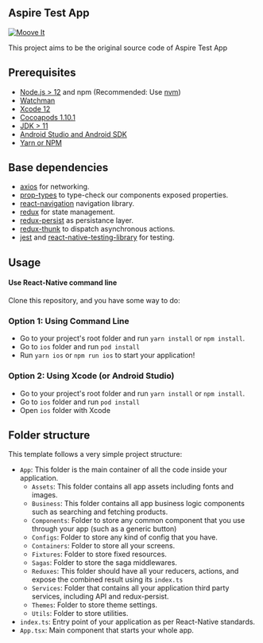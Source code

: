 ## Aspire Test App

[![Moove It](https://circleci.com/gh/moove-it/react-native-template.svg?style=svg)](https://app.circleci.com/pipelines/github/moove-it/react-native-template?branch=master)

This project aims to be the original source code of Aspire Test App

## Prerequisites

- [Node.js > 12](https://nodejs.org) and npm (Recommended: Use [nvm](https://github.com/nvm-sh/nvm))
- [Watchman](https://facebook.github.io/watchman)
- [Xcode 12](https://developer.apple.com/xcode)
- [Cocoapods 1.10.1](https://cocoapods.org)
- [JDK > 11](https://www.oracle.com/java/technologies/javase-jdk11-downloads.html)
- [Android Studio and Android SDK](https://developer.android.com/studio)
- [Yarn or NPM](https://yarnpkg.com/)

## Base dependencies

- [axios](https://github.com/axios/axios) for networking.
- [prop-types](https://github.com/facebook/prop-types) to type-check our components exposed properties.
- [react-navigation](https://reactnavigation.org/) navigation library.
- [redux](https://redux.js.org/) for state management.
- [redux-persist](https://github.com/rt2zz/redux-persist) as persistance layer.
- [redux-thunk](https://github.com/gaearon/redux-thunk) to dispatch asynchronous actions.
- [jest](https://facebook.github.io/jest/)
  and [react-native-testing-library](https://callstack.github.io/react-native-testing-library/) for testing.

## Usage

#### Use React-Native command line

Clone this repository, and you have some way to do:

### Option 1: Using Command Line

- Go to your project's root folder and run `yarn install` or `npm install`.
- Go to `ios` folder and run `pod install`
- Run `yarn ios` or `npm run ios` to start your application!

### Option 2: Using Xcode (or Android Studio)

- Go to your project's root folder and run `yarn install` or `npm install`.
- Go to `ios` folder and run `pod install`
- Open `ios` folder with Xcode

## Folder structure

This template follows a very simple project structure:

- `App`: This folder is the main container of all the code inside your application.
    - `Assets`: This folder contains all app assets including fonts and images.
    - `Business`: This folder contains all app business logic components such as searching and fetching products.
    - `Components`: Folder to store any common component that you use through your app (such as a generic button)
    - `Configs`: Folder to store any kind of config that you have.
    - `Containers`: Folder to store all your screens.
    - `Fixtures`: Folder to store fixed resources.
    - `Sagas`: Folder to store the saga middlewares.
    - `Reduxes`: This folder should have all your reducers, actions, and expose the combined result using its `index.ts`
    - `Services`: Folder that contains all your application third party services, including API and redux-persist.
    - `Themes`: Folder to store theme settings.
    - `Utils`: Folder to store utilities.
- `index.ts`: Entry point of your application as per React-Native standards.
- `App.tsx`: Main component that starts your whole app.


